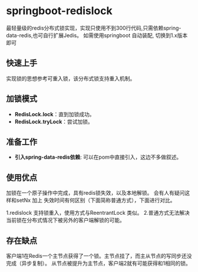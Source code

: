 # springboot-redislock

最轻量级的redis分布式锁实现，实现只使用不到300行代码,只需依赖spring-data-redis,也可自行扩展Jedis。
如需使用springboot 自动装配, 切换到1.x版本即可

## 快速上手
实现锁的思想参考可重入锁，该分布式锁支持重入机制。

## 加锁模式

- **RedisLock.lock**：直到加锁成功。
- **RedisLock.tryLock**：尝试加锁。

## 准备工作

- **引入spring-data-redis依赖**:  可以在pom中直接引入，这边不多做叙述。

## 使用优点
加锁在一个原子操作中完成，具有redis锁失效，以及本地解锁。
会有人有疑问这样和setNx 加上 失效时间有何区别（下面简称普通方式），下面进行对比。

1.redislock 支持锁重入，使用方式与ReentrantLock 类似。
2.普通方式无法解决当前锁在分布式情况下被另外的客户端解锁的可能。


## 存在缺点
客户端1在Redis一个主节点获得了一个锁。主节点挂了，而主从节点的写同步还没完成（异步复制）。
从节点被提升为主节点，客户端2就有可能获得和1相同的锁。